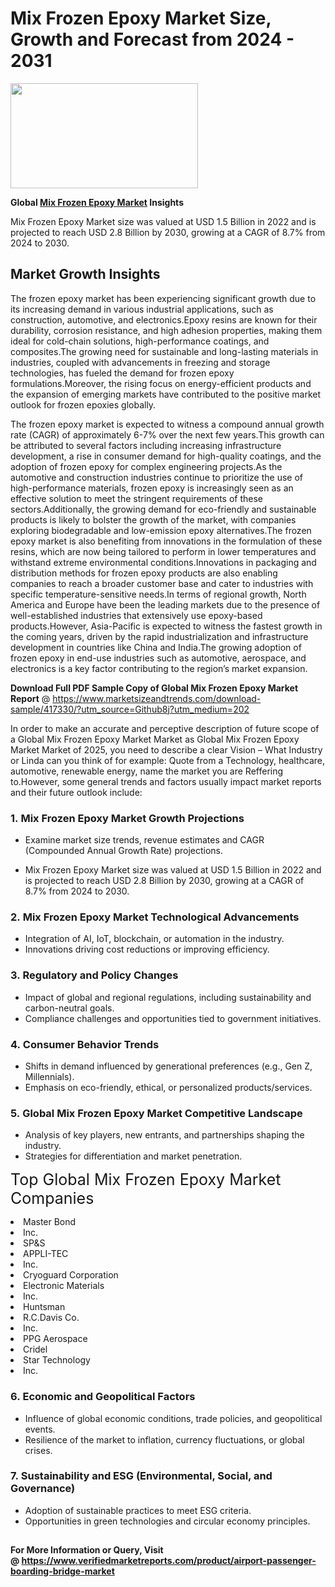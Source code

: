 <H1>Mix Frozen Epoxy Market Size, Growth and Forecast from 2024 - 2031</H1><img class="aligncenter size-medium wp-image-584254" src="https://thirdeyenews.in/wp-content/uploads/2024/09/Global-Market-Research-300x168.jpeg" alt="" width="300" height="168" /><p><strong>Global&nbsp;<a href="https://www.marketsizeandtrends.com/download-sample/417330/?utm_source=Github8j?utm_medium=202">Mix Frozen Epoxy Market</a> Insights</strong></p><p>Mix Frozen Epoxy Market size was valued at USD 1.5 Billion in 2022 and is projected to reach USD 2.8 Billion by 2030, growing at a CAGR of 8.7% from 2024 to 2030.</p><p><h2>Market Growth Insights</h2> <p>The frozen epoxy market has been experiencing significant growth due to its increasing demand in various industrial applications, such as construction, automotive, and electronics.Epoxy resins are known for their durability, corrosion resistance, and high adhesion properties, making them ideal for cold-chain solutions, high-performance coatings, and composites.The growing need for sustainable and long-lasting materials in industries, coupled with advancements in freezing and storage technologies, has fueled the demand for frozen epoxy formulations.Moreover, the rising focus on energy-efficient products and the expansion of emerging markets have contributed to the positive market outlook for frozen epoxies globally.</p> <p>The frozen epoxy market is expected to witness a compound annual growth rate (CAGR) of approximately 6-7% over the next few years.This growth can be attributed to several factors including increasing infrastructure development, a rise in consumer demand for high-quality coatings, and the adoption of frozen epoxy for complex engineering projects.As the automotive and construction industries continue to prioritize the use of high-performance materials, frozen epoxy is increasingly seen as an effective solution to meet the stringent requirements of these sectors.Additionally, the growing demand for eco-friendly and sustainable products is likely to bolster the growth of the market, with companies exploring biodegradable and low-emission epoxy alternatives.The frozen epoxy market is also benefiting from innovations in the formulation of these resins, which are now being tailored to perform in lower temperatures and withstand extreme environmental conditions.Innovations in packaging and distribution methods for frozen epoxy products are also enabling companies to reach a broader customer base and cater to industries with specific temperature-sensitive needs.In terms of regional growth, North America and Europe have been the leading markets due to the presence of well-established industries that extensively use epoxy-based products.However, Asia-Pacific is expected to witness the fastest growth in the coming years, driven by the rapid industrialization and infrastructure development in countries like China and India.The growing adoption of frozen epoxy in end-use industries such as automotive, aerospace, and electronics is a key factor contributing to the region’s market expansion.<p><span class=""><strong>Download Full PDF Sample Copy of Global Mix Frozen Epoxy Market Report</strong> @ <a href="https://www.marketsizeandtrends.com/download-sample/417330/?utm_source=Github8j?utm_medium=202" target="_blank">https://www.marketsizeandtrends.com/download-sample/417330/?utm_source=Github8j?utm_medium=202</a></span></p><p>In order to make an accurate and perceptive description of future scope of a Global&nbsp;Mix Frozen Epoxy Market Market as Global&nbsp;Mix Frozen Epoxy Market Market of 2025, you need to describe a clear Vision &ndash; What Industry or Linda can you think of for example: Quote from a Technology, healthcare, automotive, renewable energy, name the market you are Reffering to.However, some general trends and factors usually impact market reports and their future outlook include:</p><h3>1.&nbsp;<strong>Mix Frozen Epoxy Market Growth Projections</strong></h3><ul><li>Examine market size trends, revenue estimates and CAGR (Compounded Annual Growth Rate) projections.</li><li><p>Mix Frozen Epoxy Market size was valued at USD 1.5 Billion in 2022 and is projected to reach USD 2.8 Billion by 2030, growing at a CAGR of 8.7% from 2024 to 2030.</p></li></ul><h3>2.&nbsp;<strong>Mix Frozen Epoxy Market Technological Advancements</strong></h3><ul><li>Integration of AI, IoT, blockchain, or automation in the industry.</li><li>Innovations driving cost reductions or improving efficiency.</li></ul><h3>3.&nbsp;<strong>Regulatory and Policy Changes</strong></h3><ul><li>Impact of global and regional regulations, including sustainability and carbon-neutral goals.</li><li>Compliance challenges and opportunities tied to government initiatives.</li></ul><h3>4.&nbsp;<strong>Consumer Behavior Trends</strong></h3><ul><li>Shifts in demand influenced by generational preferences (e.g., Gen Z, Millennials).</li><li>Emphasis on eco-friendly, ethical, or personalized products/services.</li></ul><h3>5.&nbsp;<strong>Global Mix Frozen Epoxy Market Competitive Landscape</strong></h3><ul><li>Analysis of key players, new entrants, and partnerships shaping the industry.</li><li>Strategies for differentiation and market penetration.</li></ul><p data-pm-slice="1 1 []"><span style="color: inherit; font-family: inherit; font-size: 25px;">Top Global Mix Frozen Epoxy Market Companies</span></p><div class="" data-test-id=""><p><li>Master Bond</li><li> Inc.</li><li> SP&S</li><li> APPLI-TEC</li><li> Inc.</li><li> Cryoguard Corporation</li><li> Electronic Materials</li><li> Inc.</li><li> Huntsman</li><li> R.C.Davis Co.</li><li> Inc.</li><li> PPG Aerospace</li><li> Cridel</li><li> Star Technology</li><li> Inc.</li></p></div><h3>6.&nbsp;<strong>Economic and Geopolitical Factors</strong></h3><ul><li>Influence of global economic conditions, trade policies, and geopolitical events.</li><li>Resilience of the market to inflation, currency fluctuations, or global crises.</li></ul><h3>7.&nbsp;<strong>Sustainability and ESG (Environmental, Social, and Governance)</strong></h3><ul><li>Adoption of sustainable practices to meet ESG criteria.</li><li>Opportunities in green technologies and circular economy principles.</li></ul><h2><strong style="font-size: 14px;">For More Information or Query, Visit @&nbsp;</strong><a style="background-color: #ffffff; font-size: 14px;" href="https://www.marketsizeandtrends.com/report/mix-frozen-epoxy-market/" target="_blank">https://www.verifiedmarketreports.com/product/airport-passenger-boarding-bridge-market</a></h2>